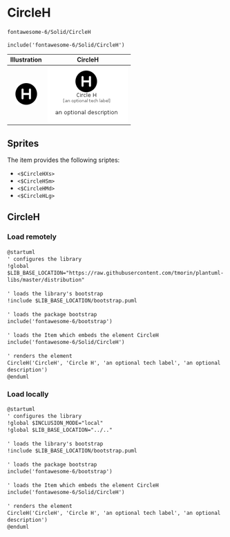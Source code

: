 # CircleH


```text
fontawesome-6/Solid/CircleH
```

```text
include('fontawesome-6/Solid/CircleH')
```



| Illustration | CircleH |
| :---: | :---: |
| ![illustration for Illustration](../../fontawesome-6/Solid/CircleH.png) | ![illustration for CircleH](../../fontawesome-6/Solid/CircleH.Local.png) |



## Sprites
The item provides the following sriptes:

- `<$CircleHXs>`
- `<$CircleHSm>`
- `<$CircleHMd>`
- `<$CircleHLg>`





## CircleH

### Load remotely
```plantuml
@startuml
' configures the library
!global $LIB_BASE_LOCATION="https://raw.githubusercontent.com/tmorin/plantuml-libs/master/distribution"

' loads the library's bootstrap
!include $LIB_BASE_LOCATION/bootstrap.puml

' loads the package bootstrap
include('fontawesome-6/bootstrap')

' loads the Item which embeds the element CircleH
include('fontawesome-6/Solid/CircleH')

' renders the element
CircleH('CircleH', 'Circle H', 'an optional tech label', 'an optional description')
@enduml
```

### Load locally
```plantuml
@startuml
' configures the library
!global $INCLUSION_MODE="local"
!global $LIB_BASE_LOCATION="../.."

' loads the library's bootstrap
!include $LIB_BASE_LOCATION/bootstrap.puml

' loads the package bootstrap
include('fontawesome-6/bootstrap')

' loads the Item which embeds the element CircleH
include('fontawesome-6/Solid/CircleH')

' renders the element
CircleH('CircleH', 'Circle H', 'an optional tech label', 'an optional description')
@enduml
```

